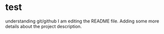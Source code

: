 # test
understanding git/github
I am editing the README file. Adding some more details about the project description.
